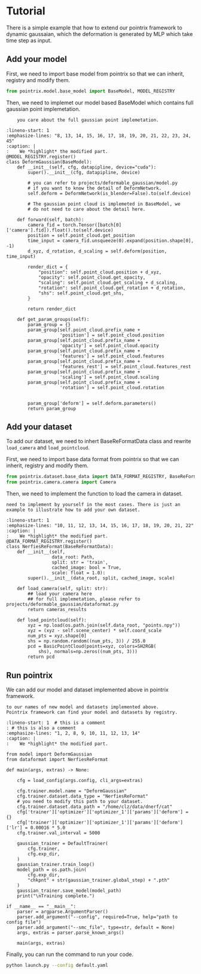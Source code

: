 # Tutorial

There is a simple example that how to extend our pointrix 
framework to dynamic gaussaian, which the deformation is generated
by MLP which take time step as input.


## Add your model

First, we need to import base model from pointrix so that 
we can inherit, registry and modify them.

```python
from pointrix.model.base_model import BaseModel, MODEL_REGISTRY
```

Then, we need to implemet our model based BaseModel which 
contains full gaussian point implemetation.

```{note} Your can refer to pointrix/model/base_model.py for more detail if
    you care about the full gaussian point implemetation.
```

```{code-block} python
:lineno-start: 1 
:emphasize-lines: "8, 13, 14, 15, 16, 17, 18, 19, 20, 21, 22, 23, 24, 45"
:caption: |
:    We *highlight* the modified part.
@MODEL_REGISTRY.register()
class DeformGaussian(BaseModel):
    def __init__(self, cfg, datapipline, device="cuda"):
        super().__init__(cfg, datapipline, device)

        # you can refer to projects/deformable_gaussian/model.py
        # if you want to know the detail of DeformNetwork.
        self.deform = DeformNetwork(is_blender=False).to(self.device)

        # The gaussian point cloud is implemeted in BaseModel, we
        # do not need to care about the detail here.
    
    def forward(self, batch):
        camera_fid = torch.Tensor([batch[0]['camera'].fid]).float().to(self.device)
        position = self.point_cloud.get_position
        time_input = camera_fid.unsqueeze(0).expand(position.shape[0], -1)
        d_xyz, d_rotation, d_scaling = self.deform(position, time_input)

        render_dict = {
            "position": self.point_cloud.position + d_xyz,
            "opacity": self.point_cloud.get_opacity,
            "scaling": self.point_cloud.get_scaling + d_scaling,
            "rotation": self.point_cloud.get_rotation + d_rotation,
            "shs": self.point_cloud.get_shs,
        }
        
        return render_dict
    
    def get_param_groups(self):
        param_group = {}
        param_group[self.point_cloud.prefix_name +
                    'position'] = self.point_cloud.position
        param_group[self.point_cloud.prefix_name +
                    'opacity'] = self.point_cloud.opacity
        param_group[self.point_cloud.prefix_name +
                    'features'] = self.point_cloud.features
        param_group[self.point_cloud.prefix_name +
                    'features_rest'] = self.point_cloud.features_rest
        param_group[self.point_cloud.prefix_name +
                    'scaling'] = self.point_cloud.scaling
        param_group[self.point_cloud.prefix_name +
                    'rotation'] = self.point_cloud.rotation


        param_group['deform'] = self.deform.parameters()
        return param_group
```

## Add your dataset

To add our dataset, we need to inhert BaseReFormatData class and
rewrite `load_camera` and `load_pointcloud`.

First, we need to import base data format from pointrix so that 
we can inherit, registry and modify them.

```python
from pointrix.dataset.base_data import DATA_FORMAT_REGISTRY, BaseReFormatData, BasicPointCloud
from pointrix.camera.camera import Camera
```

Then, we need to implement the function to load the camera in 
dataset. 

```{note} Pointrix support common dataset reading so you do not 
need to implement by yourself in the most cases. There is just an
example to illustrate how to add your own dataset.
```

```{code-block} python
:lineno-start: 1 
:emphasize-lines: "10, 11, 12, 13, 14, 15, 16, 17, 18, 19, 20, 21, 22"
:caption: |
:    We *highlight* the modified part.
@DATA_FORMAT_REGISTRY.register()
class NerfiesReFormat(BaseReFormatData):
    def __init__(self,
                 data_root: Path,
                 split: str = 'train',
                 cached_image: bool = True,
                 scale: float = 1.0):
        super().__init__(data_root, split, cached_image, scale)
    
    def load_camera(self, split: str):
        ## load your camera here
        ## for full implemetation, please refer to projects/deformable_gaussian/dataformat.py
        return cameras_results
    
    def load_pointcloud(self):
        xyz = np.load(os.path.join(self.data_root, "points.npy"))
        xyz = (xyz - self.scene_center) * self.coord_scale
        num_pts = xyz.shape[0]
        shs = np.random.random((num_pts, 3)) / 255.0
        pcd = BasicPointCloud(points=xyz, colors=SH2RGB(
            shs), normals=np.zeros((num_pts, 3)))
        return pcd
```

## Run pointrix
We can add our model and dataset implemented above in 
pointrix framework.

```{note} we need to modify the model and dataset name 
to our names of new model and datasets implemented above.
Pointrix framework can find your model and datasets by registry.
```

```{code-block} python
:lineno-start: 1  # this is a comment
: # this is also a comment
:emphasize-lines: "1, 2, 8, 9, 10, 11, 12, 13, 14"
:caption: |
:    We *highlight* the modified part.

from model import DeformGaussian
from dataformat import NerfiesReFormat

def main(args, extras) -> None:
    
    cfg = load_config(args.config, cli_args=extras)

    cfg.trainer.model.name = "DeformGaussian"
    cfg.trainer.dataset.data_type = "NerfiesReFormat"
    # you need to modify this path to your dataset.
    cfg.trainer.dataset.data_path = "/home/clz/data/dnerf/cat"
    cfg['trainer']['optimizer']['optimizer_1']['params']['deform'] = {}
    cfg['trainer']['optimizer']['optimizer_1']['params']['deform']['lr'] = 0.00016 * 5.0
    cfg.trainer.val_interval = 5000

    gaussian_trainer = DefaultTrainer(
        cfg.trainer,
        cfg.exp_dir,
    )
    gaussian_trainer.train_loop()    
    model_path = os.path.join(
        cfg.exp_dir, 
        "chkpnt" + str(gaussian_trainer.global_step) + ".pth"
    )
    gaussian_trainer.save_model(model_path)
    print("\nTraining complete.")

if __name__ == "__main__":
    parser = argparse.ArgumentParser()
    parser.add_argument("--config", required=True, help="path to config file")
    parser.add_argument("--smc_file", type=str, default = None)
    args, extras = parser.parse_known_args()
    
    main(args, extras)
```

Finally, you can run the command to run your code.

```bash
python launch.py --config default.yaml
```
